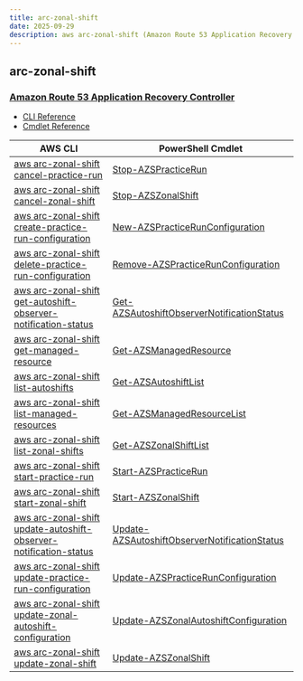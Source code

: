 ```yaml
---
title: arc-zonal-shift
date: 2025-09-29
description: aws arc-zonal-shift (Amazon Route 53 Application Recovery Controller) command/cmdlet list.
---
```


## arc-zonal-shift

### [Amazon Route 53 Application Recovery Controller](https://aws.amazon.com/route53/application-recovery-controller/)

* [CLI Reference](https://awscli.amazonaws.com/v2/documentation/api/latest/reference/arc-zonal-shift/index.html)
* [Cmdlet Reference](https://docs.aws.amazon.com/powershell/latest/reference/items/ARCZonalShift_cmdlets.html)

|AWS CLI|PowerShell Cmdlet|
|----|----|
|[aws arc-zonal-shift cancel-practice-run](https://awscli.amazonaws.com/v2/documentation/api/latest/reference/arc-zonal-shift/cancel-practice-run.html)|[Stop-AZSPracticeRun](https://docs.aws.amazon.com/powershell/latest/reference/items/Stop-AZSPracticeRun.html)|
|[aws arc-zonal-shift cancel-zonal-shift](https://awscli.amazonaws.com/v2/documentation/api/latest/reference/arc-zonal-shift/cancel-zonal-shift.html)|[Stop-AZSZonalShift](https://docs.aws.amazon.com/powershell/latest/reference/items/Stop-AZSZonalShift.html)|
|[aws arc-zonal-shift create-practice-run-configuration](https://awscli.amazonaws.com/v2/documentation/api/latest/reference/arc-zonal-shift/create-practice-run-configuration.html)|[New-AZSPracticeRunConfiguration](https://docs.aws.amazon.com/powershell/latest/reference/items/New-AZSPracticeRunConfiguration.html)|
|[aws arc-zonal-shift delete-practice-run-configuration](https://awscli.amazonaws.com/v2/documentation/api/latest/reference/arc-zonal-shift/delete-practice-run-configuration.html)|[Remove-AZSPracticeRunConfiguration](https://docs.aws.amazon.com/powershell/latest/reference/items/Remove-AZSPracticeRunConfiguration.html)|
|[aws arc-zonal-shift get-autoshift-observer-notification-status](https://awscli.amazonaws.com/v2/documentation/api/latest/reference/arc-zonal-shift/get-autoshift-observer-notification-status.html)|[Get-AZSAutoshiftObserverNotificationStatus](https://docs.aws.amazon.com/powershell/latest/reference/items/Get-AZSAutoshiftObserverNotificationStatus.html)|
|[aws arc-zonal-shift get-managed-resource](https://awscli.amazonaws.com/v2/documentation/api/latest/reference/arc-zonal-shift/get-managed-resource.html)|[Get-AZSManagedResource](https://docs.aws.amazon.com/powershell/latest/reference/items/Get-AZSManagedResource.html)|
|[aws arc-zonal-shift list-autoshifts](https://awscli.amazonaws.com/v2/documentation/api/latest/reference/arc-zonal-shift/list-autoshifts.html)|[Get-AZSAutoshiftList](https://docs.aws.amazon.com/powershell/latest/reference/items/Get-AZSAutoshiftList.html)|
|[aws arc-zonal-shift list-managed-resources](https://awscli.amazonaws.com/v2/documentation/api/latest/reference/arc-zonal-shift/list-managed-resources.html)|[Get-AZSManagedResourceList](https://docs.aws.amazon.com/powershell/latest/reference/items/Get-AZSManagedResourceList.html)|
|[aws arc-zonal-shift list-zonal-shifts](https://awscli.amazonaws.com/v2/documentation/api/latest/reference/arc-zonal-shift/list-zonal-shifts.html)|[Get-AZSZonalShiftList](https://docs.aws.amazon.com/powershell/latest/reference/items/Get-AZSZonalShiftList.html)|
|[aws arc-zonal-shift start-practice-run](https://awscli.amazonaws.com/v2/documentation/api/latest/reference/arc-zonal-shift/start-practice-run.html)|[Start-AZSPracticeRun](https://docs.aws.amazon.com/powershell/latest/reference/items/Start-AZSPracticeRun.html)|
|[aws arc-zonal-shift start-zonal-shift](https://awscli.amazonaws.com/v2/documentation/api/latest/reference/arc-zonal-shift/start-zonal-shift.html)|[Start-AZSZonalShift](https://docs.aws.amazon.com/powershell/latest/reference/items/Start-AZSZonalShift.html)|
|[aws arc-zonal-shift update-autoshift-observer-notification-status](https://awscli.amazonaws.com/v2/documentation/api/latest/reference/arc-zonal-shift/update-autoshift-observer-notification-status.html)|[Update-AZSAutoshiftObserverNotificationStatus](https://docs.aws.amazon.com/powershell/latest/reference/items/Update-AZSAutoshiftObserverNotificationStatus.html)|
|[aws arc-zonal-shift update-practice-run-configuration](https://awscli.amazonaws.com/v2/documentation/api/latest/reference/arc-zonal-shift/update-practice-run-configuration.html)|[Update-AZSPracticeRunConfiguration](https://docs.aws.amazon.com/powershell/latest/reference/items/Update-AZSPracticeRunConfiguration.html)|
|[aws arc-zonal-shift update-zonal-autoshift-configuration](https://awscli.amazonaws.com/v2/documentation/api/latest/reference/arc-zonal-shift/update-zonal-autoshift-configuration.html)|[Update-AZSZonalAutoshiftConfiguration](https://docs.aws.amazon.com/powershell/latest/reference/items/Update-AZSZonalAutoshiftConfiguration.html)|
|[aws arc-zonal-shift update-zonal-shift](https://awscli.amazonaws.com/v2/documentation/api/latest/reference/arc-zonal-shift/update-zonal-shift.html)|[Update-AZSZonalShift](https://docs.aws.amazon.com/powershell/latest/reference/items/Update-AZSZonalShift.html)|

